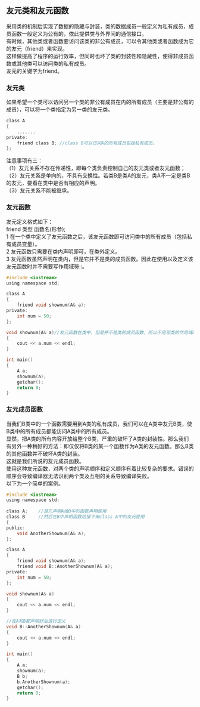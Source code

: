 ## 友元类和友元函数
采用类的机制后实现了数据的隐藏与封装，类的数据成员一般定义为私有成员，成员函数一般定义为公有的，依此提供类与外界间的通信接口。   
有时候，其他类或者函数要访问该类的非公有成员，可以令其他类或者函数成为它的友元（friend）来实现。    
这样做提高了程序的运行效率，但同时也坏了类的封装性和隐藏性，使得非成员函数或其他类可以访问类的私有成员。   
友元的关键字为friend。   
### 友元类
如果希望一个类可以访问另一个类的非公有成员在内的所有成员（主要是非公有的成员），可以将一个类指定为另一类的友元类。   
```c   
class A   
{   
	.......   
private:    
	friend class B;	//class B可以访问A的所有成员包括私有成员。   
};     
```     
注意事项有三：    
（1）友元关系不存在传递性，即每个类负责控制自己的友元类或者友元函数；    
（2）友元关系是单向的，不具有交换性。若类B是类A的友元，类A不一定是类B的友元，要看在类中是否有相应的声明。     
（3）友元关系不能被继承。    
### 友元函数
友元定义格式如下：   
friend 类型 函数名(形参);    
1 在一个类中定义了友元函数之后，该友元函数即可访问类中的所有成员（包括私有成员变量）。   
2 友元函数只需要在类内声明即可，在类外定义。    
3 友元函数虽然声明在类内，但是它并不是类的成员函数。因此在使用以及定义该友元函数时并不需要写作用域符::。   
```c
#include <iostream>  
using namespace std;   

class A    
{   
	friend void shownum(A& a);   
private:   
	int num = 50;   
};   

void shownum(A& a)//友元函数在类中，但是并不是类的成员函数，所以不用写类的作用域A::。     
{   
	cout << a.num << endl;   
}   

int main()  
{    
	A a;  
	shownum(a);   
	getchar();  
	return 0;  
}
```   
### 友元成员函数
当我们B类中的一个函数需要用到A类的私有成员，我们可以在A类中友元B类，使B类中的所有成员都能访问A类中的所有成员。   
显然，把A类的所有内容开放给整个B类，严重的破坏了A类的封装性。那么我们有另外一种稍好的方法：即仅仅将B类的某一个函数作为A类的友元函数。那么B类的其他函数并不破坏A类的封装。   
这就是我们所说的友元成员函数。   
使用这种友元函数，对两个类的声明顺序和定义顺序有着比较复杂的要求。错误的顺序会导致编译器无法识别两个类及互相的关系导致编译失败。  
以下为一个简单的案例。   
```c     
#include <iostream>   
using namespace std;    
 
class A;	//首先声明A给B中的函数声明使用    
class B		//然后在B中声明函数给接下来class A中的友元使用    
{   
public:    
	void AnotherShownum(A& a);   
};   

class A   
{   
	friend void shownum(A& a);   
	friend void B::AnotherShownum(A& a);    
private:  
	int num = 50;   
};    

void shownum(A& a)   
{   
	cout << a.num << endl;   
}   

//在A和B都声明好后进行定义   
void B::AnotherShownum(A& a)    
{   
	cout << a.num << endl;    
}   

int main()   
{    
	A a;    
	shownum(a);   
	B b;    
	b.AnotherShownum(a);   
	getchar();    
	return 0;    
}   
```     